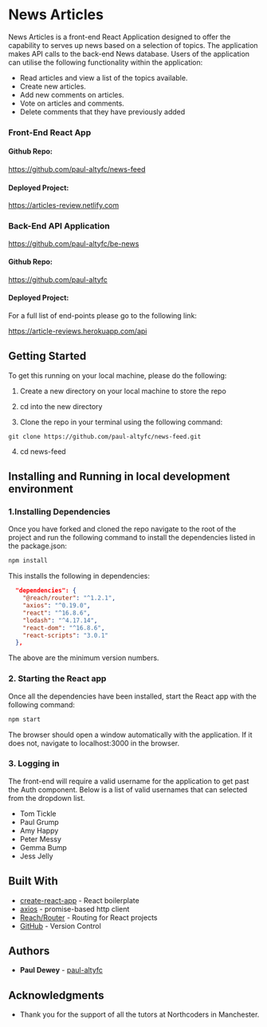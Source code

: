 # News Articles

News Articles is a front-end React Application designed to offer the capability to serves up news based on a selection of topics. The application makes API calls to the back-end News database. Users of the application can utilise the following functionality within the application:

- Read articles and view a list of the topics available.
- Create new articles.
- Add new comments on articles.
- Vote on articles and comments.
- Delete comments that they have previously added

### **Front-End React App**

#### Github Repo:

https://github.com/paul-altyfc/news-feed

#### Deployed Project:

https://articles-review.netlify.com

### **Back-End API Application**

https://github.com/paul-altyfc/be-news

#### Github Repo:

https://github.com/paul-altyfc

#### Deployed Project:

For a full list of end-points please go to the following link:

https://article-reviews.herokuapp.com/api

## Getting Started

To get this running on your local machine, please do the following:

1. Create a new directory on your local machine to store the repo

2. cd into the new directory

3. Clone the repo in your terminal using the following command:

```
git clone https://github.com/paul-altyfc/news-feed.git
```
4. cd news-feed

## Installing and Running in local development environment

### 1.Installing Dependencies

Once you have forked and cloned the repo navigate to the root of the project and run the following command to install the dependencies listed in the package.json:

```bash
npm install
```

This installs the following in dependencies:

```json
  "dependencies": {
    "@reach/router": "^1.2.1",
    "axios": "^0.19.0",
    "react": "^16.8.6",
    "lodash": "^4.17.14",
    "react-dom": "^16.8.6",
    "react-scripts": "3.0.1"
  },

```

The above are the minimum version numbers.

### 2. Starting the React app

Once all the dependencies have been installed, start the React app with the following command:

```bash
npm start
```

The browser should open a window automatically with the application. If it does not, navigate to localhost:3000 in the browser.

### 3. Logging in

The front-end will require a valid username for the application to get past the Auth component. Below is a list of valid usernames that can selected from the dropdown list.

- Tom Tickle
- Paul Grump
- Amy Happy
- Peter Messy
- Gemma Bump
- Jess Jelly

## Built With

- [create-react-app](https://github.com/facebook/create-react-app) - React boilerplate
- [axios](https://www.npmjs.com/package/axios) - promise-based http client
- [Reach/Router](https://github.com/reach/router) - Routing for React projects
- [GitHub](https://github.com/) - Version Control

## Authors

- **Paul Dewey** - [paul-altyfc](https://github.com/paul-altyfc)

## Acknowledgments

- Thank you for the support of all the tutors at Northcoders in Manchester.
